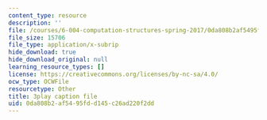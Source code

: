 ```yaml
---
content_type: resource
description: ''
file: /courses/6-004-computation-structures-spring-2017/0da808b2af5495fdd145c26ad220f2dd_VdRC2raV8fA.srt
file_size: 15706
file_type: application/x-subrip
hide_download: true
hide_download_original: null
learning_resource_types: []
license: https://creativecommons.org/licenses/by-nc-sa/4.0/
ocw_type: OCWFile
resourcetype: Other
title: 3play caption file
uid: 0da808b2-af54-95fd-d145-c26ad220f2dd
---
```

